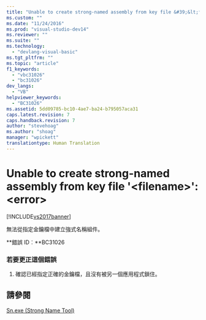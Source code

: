 ```yaml
---
title: "Unable to create strong-named assembly from key file &#39;&lt;filename&gt;&#39;: &lt;error&gt; | Microsoft Docs"
ms.custom: ""
ms.date: "11/24/2016"
ms.prod: "visual-studio-dev14"
ms.reviewer: ""
ms.suite: ""
ms.technology: 
  - "devlang-visual-basic"
ms.tgt_pltfrm: ""
ms.topic: "article"
f1_keywords: 
  - "vbc31026"
  - "bc31026"
dev_langs: 
  - "VB"
helpviewer_keywords: 
  - "BC31026"
ms.assetid: 5dd09785-bc10-4ae7-ba24-b795057aca31
caps.latest.revision: 7
caps.handback.revision: 7
author: "stevehoag"
ms.author: "shoag"
manager: "wpickett"
translationtype: Human Translation
---
```

# Unable to create strong-named assembly from key file &#39;&lt;filename&gt;&#39;: &lt;error&gt;
[!INCLUDE[vs2017banner](../../../csharp/includes/vs2017banner.md)]

無法從指定金鑰檔中建立強式名稱組件。  
  
 **錯誤 ID︰**BC31026  
  
### 若要更正這個錯誤  
  
1.  確認已經指定正確的金鑰檔，且沒有被另一個應用程式鎖住。  
  
## 請參閱  
 [Sn.exe \(Strong Name Tool\)](../Topic/Sn.exe%20\(Strong%20Name%20Tool\).md)